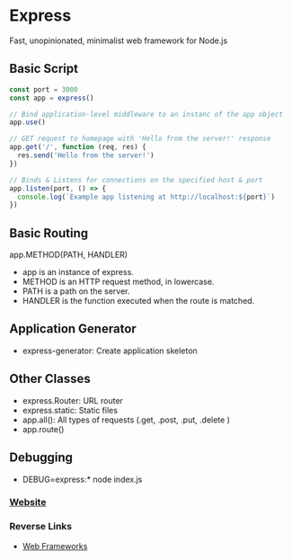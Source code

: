 # Express
Fast, unopinionated, minimalist web framework for Node.js

## Basic Script
``` javascript
const port = 3000
const app = express()

// Bind application-level middleware to an instanc of the app object
app.use()

// GET request to homepage with 'Hello from the server!' response
app.get('/', function (req, res) {
  res.send('Hello from the server!')
})

// Binds & Listens for connections on the specified host & port
app.listen(port, () => {
  console.log(`Example app listening at http://localhost:${port}`)
})
```

## Basic Routing
app.METHOD(PATH, HANDLER)
- app is an instance of express.
- METHOD is an HTTP request method, in lowercase.
- PATH is a path on the server.
- HANDLER is the function executed when the route is matched.

## Application Generator
- express-generator: Create application skeleton

## Other Classes
- express.Router: URL router
- express.static: Static files
- app.all(): All types of requests (.get, .post, .put, .delete )
- app.route()

## Debugging
- DEBUG=express:* node index.js

### [Website](https://expressjs.com)

### Reverse Links
- [Web Frameworks](./Web_Frameworks.md)
